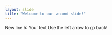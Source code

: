 ```yaml
---
layout: slide
title: "Welcome to our second slide!"
---
```

New line 5: Your text
Use the left arrow to go back!
